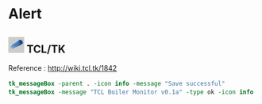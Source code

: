 # Alert 

## ![tcltk](../../img/icn/tlctk32.png "TCL/TK") TCL/TK

Reference : http://wiki.tcl.tk/1842

```tcl
tk_messageBox -parent . -icon info -message "Save successful"
tk_messageBox -message "TCL Boiler Monitor v0.1a" -type ok -icon info
```
